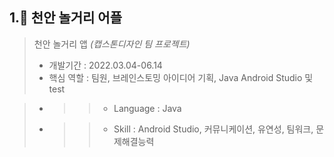 ## 1.📱 천안 놀거리 어플

> 천안 놀거리 앱 _(캡스톤디자인 팀 프로젝트)_
> - 개발기간 : 2022.03.04-06.14
> - 핵심 역할 : 팀원, 브레인스토밍 아이디어 기획, Java Android Studio 및 test

> - >> - Language : Java
> - >> - Skill : Android Studio, 커뮤니케이션, 유연성, 팀워크, 문제해결능력
